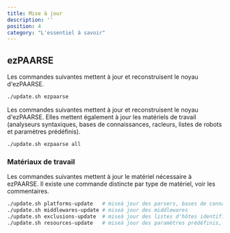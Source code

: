 ```yaml
---
title: Mise à jour
description: ''
position: 4
category: "L'essentiel à savoir"
---
```


## ezPAARSE

Les commandes suivantes mettent à jour et reconstruisent le noyau d'ezPAARSE.

```bash
./update.sh ezpaarse
```

Les commandes suivantes mettent à jour et reconstruisent le noyau d'ezPAARSE. Elles mettent également à jour les matériels de travail (analyseurs syntaxiques, bases de connaissances, racleurs, listes de robots et paramètres prédéfinis).

```bash
./update.sh ezpaarse all
```

### Matériaux de travail

Les commandes suivantes mettent à jour le matériel nécessaire à ezPAARSE. Il existe une commande distincte par type de matériel, voir les commentaires.

```bash
./update.sh platforms-update   # miseà jour des parsers, bases de connaissances, scrapers
./update.sh middlewares-update # miseà jour des middlewares
./update.sh exclusions-update  # miseà jour des listes d'hôtes identifiés comme des robots
./update.sh resources-update   # miseà jour des paramètres prédéfinis, formats de proxy par défaut
```